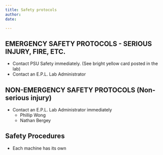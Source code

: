 ```yaml
---
title: Safety protocols
author: 
date: 

---
```


## EMERGENCY SAFETY PROTOCOLS - SERIOUS INJURY, FIRE, ETC.

- Contact PSU Safety immediately. (See bright yellow card posted in the lab)
- Contact an E.P.L. Lab Administrator

## NON-EMERGENCY SAFETY PROTOCOLS (Non-serious injury)

- Contact an E.P.L. Lab Administrator immediately
   - Phillip Wong
   - Nathan Bergey

## Safety Procedures

- Each machine has its own 
